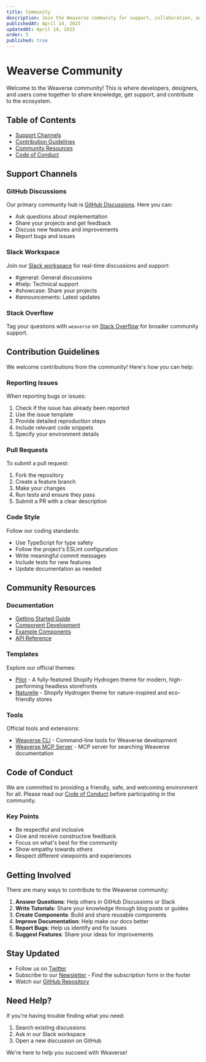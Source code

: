 ```yaml
---
title: Community
description: Join the Weaverse community for support, collaboration, and sharing best practices.
publishedAt: April 14, 2025
updatedAt: April 14, 2025
order: 5
published: true
---
```


# Weaverse Community

Welcome to the Weaverse community! This is where developers, designers, and users come together to share knowledge, get support, and contribute to the ecosystem.

## Table of Contents
- [Support Channels](#support-channels)
- [Contribution Guidelines](#contribution-guidelines)
- [Community Resources](#community-resources)
- [Code of Conduct](#code-of-conduct)

## Support Channels

### GitHub Discussions
Our primary community hub is [GitHub Discussions](https://github.com/orgs/Weaverse/discussions). Here you can:

- Ask questions about implementation
- Share your projects and get feedback
- Discuss new features and improvements
- Report bugs and issues

### Slack Workspace
Join our [Slack workspace](https://wvse.cc/weaverse-slack) for real-time discussions and support:

- #general: General discussions
- #help: Technical support
- #showcase: Share your projects
- #announcements: Latest updates

### Stack Overflow
Tag your questions with `weaverse` on [Stack Overflow](https://stackoverflow.com/questions/tagged/weaverse) for broader community support.

## Contribution Guidelines

We welcome contributions from the community! Here's how you can help:

### Reporting Issues
When reporting bugs or issues:

1. Check if the issue has already been reported
2. Use the issue template
3. Provide detailed reproduction steps
4. Include relevant code snippets
5. Specify your environment details

### Pull Requests
To submit a pull request:

1. Fork the repository
2. Create a feature branch
3. Make your changes
4. Run tests and ensure they pass
5. Submit a PR with a clear description

### Code Style
Follow our coding standards:

- Use TypeScript for type safety
- Follow the project's ESLint configuration
- Write meaningful commit messages
- Include tests for new features
- Update documentation as needed

## Community Resources

### Documentation
- [Getting Started Guide](/docs/getting-started)
- [Component Development](/docs/guides/weaverse-component)
- [Example Components](/docs/guides/example-components)
- [API Reference](/docs/api)

### Templates
Explore our official themes:

- [Pilot](https://github.com/Weaverse/pilot) - A fully-featured Shopify Hydrogen theme for modern, high-performing headless storefronts
- [Naturelle](https://github.com/Weaverse/naturelle) - Shopify Hydrogen theme for nature-inspired and eco-friendly stores

### Tools
Official tools and extensions:

- [Weaverse CLI](https://github.com/weaverse/cli) - Command-line tools for Weaverse development
- [Weaverse MCP Server](https://github.com/Weaverse/mcp-server) - MCP server for searching Weaverse documentation

## Code of Conduct

We are committed to providing a friendly, safe, and welcoming environment for all. Please read our [Code of Conduct](https://github.com/weaverse/weaverse/blob/main/CODE_OF_CONDUCT.md) before participating in the community.

### Key Points
- Be respectful and inclusive
- Give and receive constructive feedback
- Focus on what's best for the community
- Show empathy towards others
- Respect different viewpoints and experiences

## Getting Involved

There are many ways to contribute to the Weaverse community:

1. **Answer Questions**: Help others in GitHub Discussions or Slack
2. **Write Tutorials**: Share your knowledge through blog posts or guides
3. **Create Components**: Build and share reusable components
4. **Improve Documentation**: Help make our docs better
5. **Report Bugs**: Help us identify and fix issues
6. **Suggest Features**: Share your ideas for improvements

## Stay Updated

- Follow us on [Twitter](https://twitter.com/weaverse)
- Subscribe to our [Newsletter](https://weaverse.io/#newsletter) - Find the subscription form in the footer
- Watch our [GitHub Repository](https://github.com/weaverse/weaverse)

## Need Help?

If you're having trouble finding what you need:

1. Search existing discussions
2. Ask in our Slack workspace
3. Open a new discussion on GitHub

We're here to help you succeed with Weaverse! 
